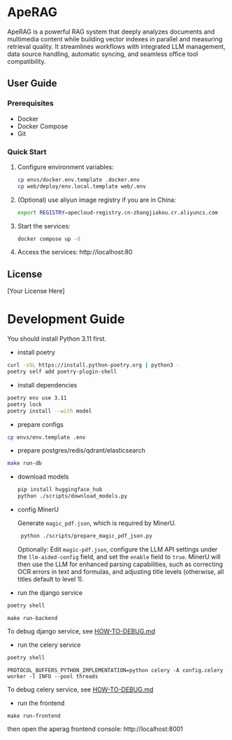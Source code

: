 # ApeRAG

ApeRAG is a powerful RAG system that deeply analyzes documents and multimedia content while building vector indexes in parallel and measuring retrieval quality. It streamlines workflows with integrated LLM management, data source handling, automatic syncing, and seamless office tool compatibility.

## User Guide

### Prerequisites

- Docker
- Docker Compose
- Git

### Quick Start

1. Configure environment variables:
   ```bash
   cp envs/docker.env.template .docker.env
   cp web/deploy/env.local.template web/.env
   ```

2. (Optional) use aliyun image registry if you are in China:
   ```bash
   export REGISTRY=apecloud-registry.cn-zhangjiakou.cr.aliyuncs.com
   ```

3. Start the services:
   ```bash
   docker compose up -d
   ```

4. Access the services: http://localhost:80

## License

[Your License Here]

# Development Guide

You should install Python 3.11 first.

* install poetry

```bash
curl -sSL https://install.python-poetry.org | python3 -
poetry self add poetry-plugin-shell
```

* install dependencies

```bash
poetry env use 3.11
poetry lock
poetry install --with model
```

* prepare configs

```bash
cp envs/env.template .env
```

* prepare postgres/redis/qdrant/elasticsearch

```bash
make run-db
```

* download models

   ```bash
   pip install huggingface_hub
   python ./scripts/download_models.py
   ```

* config MinerU

   Generate `magic_pdf.json`, which is required by MinerU.

   ```bash
	python ./scripts/prepare_magic_pdf_json.py
	```

   Optionally: Edit `magic-pdf.json`, configure the LLM API settings under the `llm-aided-config` field, and set the `enable` field to `true`. MinerU will then use the LLM for enhanced parsing capabilities, such as correcting OCR errors in text and formulas, and adjusting title levels (otherwise, all titles default to level 1).

* run the django service

```bash
poetry shell
```

```
make run-backend
```

To debug django service, see [HOW-TO-DEBUG.md](docs%2FHOW-TO-DEBUG.md)

* run the celery service

```bash
poetry shell
```

```
PROTOCOL_BUFFERS_PYTHON_IMPLEMENTATION=python celery -A config.celery worker -l INFO --pool threads
```

To debug celery service, see [HOW-TO-DEBUG.md](docs%2FHOW-TO-DEBUG.md)

* run the frontend

```
make run-frontend
```

then open the aperag frontend console: http://localhost:8001
